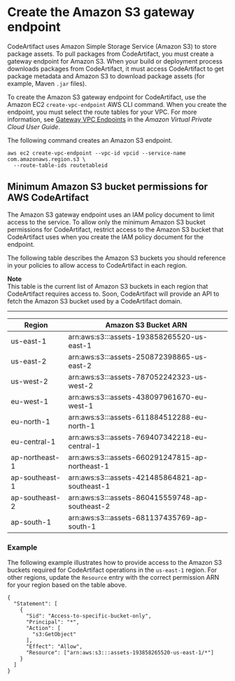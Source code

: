 # Create the Amazon S3 gateway endpoint<a name="create-s3-gateway-endpoint"></a>

CodeArtifact uses Amazon Simple Storage Service \(Amazon S3\) to store package assets\. To pull packages from CodeArtifact, you must create a gateway endpoint for Amazon S3\. When your build or deployment process downloads packages from CodeArtifact, it must access CodeArtifact to get package metadata and Amazon S3 to download package assets \(for example, Maven `.jar` files\)\. 

 To create the Amazon S3 gateway endpoint for CodeArtifact, use the Amazon EC2 `create-vpc-endpoint` AWS CLI command\. When you create the endpoint, you must select the route tables for your VPC\. For more information, see [Gateway VPC Endpoints](https://docs.aws.amazon.com/vpc/latest/userguide/vpce-gateway.html) in the *Amazon Virtual Private Cloud User Guide*\. 

The following command creates an Amazon S3 endpoint\.

```
aws ec2 create-vpc-endpoint --vpc-id vpcid --service-name com.amazonaws.region.s3 \
  --route-table-ids routetableid
```

## Minimum Amazon S3 bucket permissions for AWS CodeArtifact<a name="s3-gateway-endpoint-permissions"></a>

The Amazon S3 gateway endpoint uses an IAM policy document to limit access to the service\. To allow only the minimum Amazon S3 bucket permissions for CodeArtifact, restrict access to the Amazon S3 bucket that CodeArtifact uses when you create the IAM policy document for the endpoint\.

The following table describes the Amazon S3 buckets you should reference in your policies to allow access to CodeArtifact in each region\.

**Note**  
This table is the current list of Amazon S3 buckets in each region that CodeArtifact requires access to\. Soon, CodeArtifact will provide an API to fetch the Amazon S3 bucket used by a CodeArtifact domain\.


****  

| Region | Amazon S3 Bucket ARN | 
| --- | --- | 
|  us\-east\-1  |  arn:aws:s3:::assets\-193858265520\-us\-east\-1  | 
|  us\-east\-2  |  arn:aws:s3:::assets\-250872398865\-us\-east\-2  | 
|  us\-west\-2  |  arn:aws:s3:::assets\-787052242323\-us\-west\-2  | 
|  eu\-west\-1  |  arn:aws:s3:::assets\-438097961670\-eu\-west\-1  | 
|  eu\-north\-1  |  arn:aws:s3:::assets\-611884512288\-eu\-north\-1  | 
|  eu\-central\-1  |  arn:aws:s3:::assets\-769407342218\-eu\-central\-1  | 
|  ap\-northeast\-1  |  arn:aws:s3:::assets\-660291247815\-ap\-northeast\-1  | 
|  ap\-southeast\-1  |  arn:aws:s3:::assets\-421485864821\-ap\-southeast\-1  | 
|  ap\-southeast\-2  |  arn:aws:s3:::assets\-860415559748\-ap\-southeast\-2  | 
|  ap\-south\-1  |  arn:aws:s3:::assets\-681137435769\-ap\-south\-1  | 

### Example<a name="s3-gateway-policy-example"></a>

The following example illustrates how to provide access to the Amazon S3 buckets required for CodeArtifact operations in the `us-east-1` region\. For other regions, update the `Resource` entry with the correct permission ARN for your region based on the table above\.

```
{
  "Statement": [
    {
      "Sid": "Access-to-specific-bucket-only",
      "Principal": "*",
      "Action": [
        "s3:GetObject"
      ],
      "Effect": "Allow",
      "Resource": ["arn:aws:s3:::assets-193858265520-us-east-1/*"]
    }
  ]
}
```